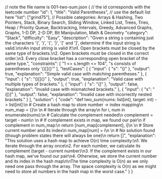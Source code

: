 // note the file name is 001-two-sum.json
{
// the id corresponds with the leetcode number
"id": 1,
"title": "Valid Parentheses",
// use the default list here
"list": ["grind75"],
// Possible categories: Arrays & Hashing, Two Pointers, Stack, Binary Search, Sliding Window, Linked List, Trees, Tries, Heap / Priority Queue, Backtracking, Intervals, Greedy, Advanced Graphs, Graphs, 1-D DP, 2-D DP, Bit Manipulation, Math & Geometry
"category": "Stack",
"difficulty": "Easy",
"description": "Given a string s containing just the characters '(', ')', '{', '}', '[' and ']', determine if the input string is valid.\n\nAn input string is valid if:\n1. Open brackets must be closed by the same type of brackets.\n2. Open brackets must be closed in the correct order.\n3. Every close bracket has a corresponding open bracket of the same type.",
"constraints": [
"1 <= s.length <= 104",
"s consists of parentheses only '()[]{}'"
],
"testCases": [
{
"input": {
"s": "()"
},
"output": true,
"explanation": "Simple valid case with matching parentheses."
},
{
"input": {
"s": "()[]{}"
},
"output": true,
"explanation": "Valid case with multiple types of brackets."
},
{
"input": {
"s": "(]"
},
"output": false,
"explanation": "Invalid case with mismatched brackets."
},
{
"input": {
"s": "([)]"
},
"output": false,
"explanation": "Invalid case with incorrectly nested brackets."
}
],
"solution": {
"code": "def two_sum(nums: list[int], target: int) -> list[int]:\n # Create a hash map to store number -> index mapping\n num_map = {}\n \n # Iterate through the array\n for i, num in enumerate(nums):\n # Calculate the complement needed\n complement = target - num\n \n # If complement exists in map, we found our pair\n if complement in num_map:\n return [num_map[complement], i]\n \n # Store current number and its index\n num_map[num] = i\n \n # No solution found (though problem states there will always be one)\n return []",
"explanation": "This solution uses a hash map to achieve O(n) time complexity:\n1. We iterate through the array once\n2. For each number, we calculate its complement (target - current number)\n3. If the complement exists in our hash map, we've found our pair\n4. Otherwise, we store the current number and its index in the hash map\n\nThe time complexity is O(n) as we only need one pass through the array. The space complexity is O(n) as we might need to store all numbers in the hash map in the worst case."
}
}
